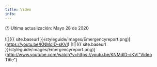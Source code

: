 ```yaml
---
title: Video
info:
---
```

🕐 Ultima actualización: Mayo 28 de 2020


![]({{ site.baseurl }}/styleguide/images/Emergencyreport.png)](https://youtu.be/KNMdID-sKVI)
[![]({{ site.baseurl }}/styleguide/images/Emergencyreport.png)](http://www.youtube.com/watch?v=https://youtu.be/KNMdID-sKVI"Video Title")
